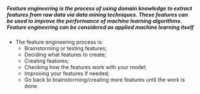 ##### Feature engineering is the process of using domain knowledge to extract features from raw data via data mining techniques. These features can be used to improve the performance of machine learning algorithms. Feature engineering can be considered as applied machine learning itself 

- The feature engineering process is:
  - Brainstorming or testing features;
  - Deciding what features to create;
  - Creating features;
  - Checking how the features work with your model;
  - Improving your features if needed;
  - Go back to brainstorming/creating more features until the work is done.
